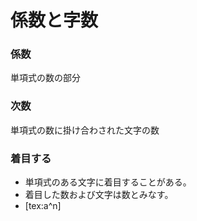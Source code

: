 # 係数と字数
### 係数
単項式の数の部分
### 次数
単項式の数に掛け合わされた文字の数
### 着目する
- 単項式のある文字に着目することがある。
- 着目した数および文字は数とみなす。
- [tex:a\^n]